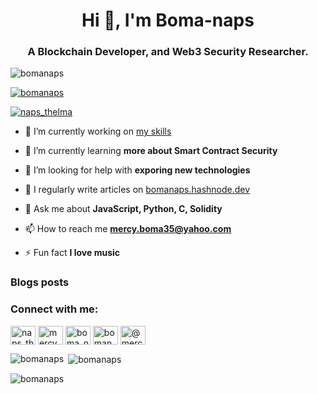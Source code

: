 <h1 align="center">Hi 👋, I'm Boma-naps</h1>
<h3 align="center">A Blockchain Developer, and Web3 Security Researcher.</h3>

<p align="left"> <img src="https://komarev.com/ghpvc/?username=bomanaps&label=Profile%20views&color=0e75b6&style=flat" alt="bomanaps" /> </p>

<p align="left"> <a href="https://github.com/ryo-ma/github-profile-trophy"><img src="https://github-profile-trophy.vercel.app/?username=bomanaps" alt="bomanaps" /></a> </p>

<p align="left"> <a href="https://twitter.com/naps_thelma" target="blank"><img src="https://img.shields.io/twitter/follow/naps_thelma?logo=twitter&style=for-the-badge" alt="naps_thelma" /></a> </p>

- 🔭 I’m currently working on [my skills](https://bomasjscalculator.netlify.app/)

- 🌱 I’m currently learning **more about Smart Contract Security**

- 🤝 I’m looking for help with **exporing new technologies**

- 📝 I regularly write articles on [bomanaps.hashnode.dev](https://bomacodes.hashnode.dev/)

- 💬 Ask me about **JavaScript, Python, C, Solidity**

- 📫 How to reach me **mercy.boma35@yahoo.com**

- ⚡ Fun fact **I love music**

### Blogs posts
<!-- BLOG-POST-LIST:START -->
<!-- BLOG-POST-LIST:END -->

<h3 align="left">Connect with me:</h3>
<p align="left">
<a href="https://twitter.com/naps_thelma" target="blank"><img align="center" src="https://raw.githubusercontent.com/rahuldkjain/github-profile-readme-generator/master/src/images/icons/Social/twitter.svg" alt="naps_thelma" height="30" width="40" /></a>
<a href="https://linkedin.com/in/mercy boma" target="blank"><img align="center" src="https://raw.githubusercontent.com/rahuldkjain/github-profile-readme-generator/master/src/images/icons/Social/linked-in-alt.svg" alt="mercy boma" height="30" width="40" /></a>
<a href="https://instagram.com/boma_naps" target="blank"><img align="center" src="https://raw.githubusercontent.com/rahuldkjain/github-profile-readme-generator/master/src/images/icons/Social/instagram.svg" alt="boma_naps" height="30" width="40" /></a>
<a href="https://hashnode.com/bomanaps" target="blank"><img align="center" src="https://raw.githubusercontent.com/rahuldkjain/github-profile-readme-generator/master/src/images/icons/Social/hashnode.svg" alt="bomanaps" height="30" width="40" /></a>
<a href="https://medium.com/@mercyboma" target="blank"><img align="center" src="https://raw.githubusercontent.com/rahuldkjain/github-profile-readme-generator/master/src/images/icons/Social/medium.svg" alt="@mercyboma" height="30" width="40" /></a>
</p>



<p><img align="left" src="https://github-readme-stats.vercel.app/api/top-langs?username=bomanaps&show_icons=true&locale=en&layout=compact" alt="bomanaps" /></p>

<p>&nbsp;<img align="center" src="https://github-readme-stats.vercel.app/api?username=bomanaps&show_icons=true&locale=en" alt="bomanaps" /></p>

<p><img align="center" src="https://github-readme-streak-stats.herokuapp.com/?user=bomanaps&" alt="bomanaps" /></p>

